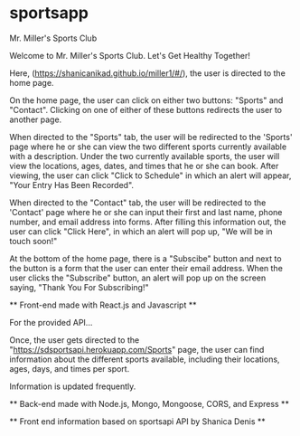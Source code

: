 # sportsapp

Mr. Miller's Sports Club

Welcome to Mr. Miller's Sports Club. Let's Get Healthy Together!



Here, (https://shanicanikad.github.io/miller1/#/), the user is directed to the home page. 


On the home page, the user can click on either two buttons: "Sports" and "Contact". Clicking on one of either of these buttons redirects the user to another page. 



When directed to the "Sports" tab, the user will be redirected to the 'Sports' page where he or she can view the two different sports currently available with a description. Under the two currently available sports, the user will view the locations, ages, dates, and times that he or she can book. After viewing, the user can click "Click to Schedule" in which an alert will appear, "Your Entry Has Been Recorded". 




When directed to the "Contact" tab, the user will be redirected to the 'Contact' page where he or she can input their first and last name, phone number, and email address into forms. After filling this information out, the user can click "Click Here", in which an alert will pop up, "We will be in touch soon!" 



At the bottom of the home page, there is a "Subscibe" button and next to the button is a form that the user can enter their email address. When the user clicks the "Subscribe" button, an alert will pop up on the screen saying, "Thank You For Subscribing!"

** Front-end made with React.js and Javascript **




For the provided API...


Once, the user gets directed to the "https://sdsportsapi.herokuapp.com/Sports" page, the user can find information about the different sports available, including their locations, ages, days, and times per sport. 


Information is updated frequently.


** Back-end made with Node.js, Mongo, Mongoose, CORS, and Express **

** Front end information based on sportsapi API by Shanica Denis **







